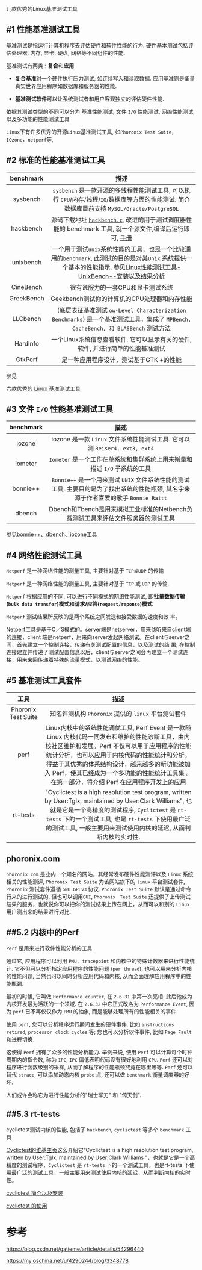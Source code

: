 几款优秀的Linux基准测试工具

#1	性能基准测试工具
-------


基准测试是指运行计算机程序去评估硬件和软件性能的行为. 硬件基本测试包括评估处理器, 内存, 显卡, 硬盘, 网络等不同组件的性能.

基准测试有两类 : **复合**和**应用**

*	**复合基准**对一个硬件执行压力测试, 如连续写入和读取数据. 应用基准则是衡量真实世界应用程序如数据库和服务器的性能.

*	**基准测试软件**可以让系统测试者和用户客观独立的评估硬件性能.


依据其测试类型的不同可以分为 基准性能测试, 文件 `I/O` 性能测试, 网络性能测试, 以及多功能的性能测试工具


`Linux`下有许多优秀的开源`Linux`基准测试工具, 如`Phoronix Test Suite`，`IOzone`，`netperf`等,



#2	标准的性能基准测试工具
-------


| benchmark | 描述 |
|:---------:|:---:|
| sysbench | `sysbench` 是一款开源的多线程性能测试工具, 可以执行 `CPU`/内存/线程/`IO`/数据库等方面的性能测试. 简介数据库目前支持 `MySQL/Oracle/PostgreSQL` |
| hackbench | 源码下载地址 [`hackbench.c`](http://people.redhat.com/mingo/cfs-scheduler/tools/hackbench.c), 改进的用于测试调度器性能的 benchmark 工具, 就一个源文件,编译后运行即可, [手册](http://man.cx/hackbench) |
| unixbench | 一个用于测试`unix`系统性能的工具，也是一个比较通用的`benchmark`, 此测试的目的是对类`Unix` 系统提供一个基本的性能指示, 参见[Linux性能测试工具-UnixBench--安装以及结果分析](http://blog.csdn.net/gatieme/article/details/50912910) |
| CineBench | 很有说服力的一套CPU和显卡测试系统
| GreekBench | Geekbench测试你的计算机的CPU处理器和内存性能 |
| LLCbench | (底层表征基准测试 `ow-Level Characterization Benchmarks`) 是一个基准测试工具，集成了 `MPBench, CacheBench, 和 BLASBench` 测试方法 |
| HardInfo | 一个Linux系统信息查看软件. 它可以显示有关的硬件, 软件, 并进行简单的性能基准测试 |
| GtkPerf | 是一种应用程序设计，测试基于GTK +的性能 |


参见

[六款优秀的 Linux 基准测试工具](http://www.oschina.net/news/28468/6-linux-benchmark-tools)




#3	文件 `I/O` 性能基准测试工具
-------


| benchmark | 描述 |
|:---------:|:---:|
| iozone | iozone 是一款 `Linux` 文件系统性能测试工具. 它可以测 `Reiser4, ext3, ext4` |
| iometer | `Iometer` 是一个工作在单系统和集群系统上用来衡量和描述 `I/O` 子系统的工具 |
| bonnie++ | `Bonnie++` 是一个用来测试 `UNIX` 文件系统性能的测试工具, 主要目的是为了找出系统的性能瓶颈, 其名字来源于作者喜爱的歌手 `Bonnie Raitt` |
| dbench | Dbench和Tbench是用来模拟工业标准的Netbench负载测试工具来评估文件服务器的测试工具 |

参见[bonnie++、dbench、iozone工具](http://blog.csdn.net/adaptiver/article/details/7013150)




#4	网络性能测试工具
-------


`Netperf` 是一种网络性能的测量工具, 主要针对基于 `TCP或UDP` 的传输

`Netperf` 是一种网络性能的测量工具, 主要针对基于 `TCP` 或 `UDP` 的传输.

`Netperf` 根据应用的不同, 可以进行不同模式的网络性能测试, 即**批量数据传输(`bulk data transfer`)模式**和**请求/应答(`request/reponse`)模式**

`Netperf` 测试结果所反映的是两个系统之间发送和接受数据的速度和效 率。

Netperf工具是基于C／S模式的。server端是netserver，用来侦听来自client端的连接，client 端是netperf，用来向server发起网络测试。在client与server之间，首先建立一个控制连接，传递有关测试配置的信息，以及测试的结 果; 在控制连接建立并传递了测试配置信息以后，client与server之间会再建立一个测试连接，用来来回传递着特殊的流量模式，以测试网络的性能。


#5	基准测试工具套件
-------



| 工具 | 描述 |
|:---:|:----:|
| Phoronix Test Suite | 知名评测机构 `Phoronix` 提供的 `linux` 平台测试套件 |
| perf | Linux内核中的系统性能调优工具, Perf Event 是一款随 Linux 内核代码一同发布和维护的性能诊断工具，由内核社区维护和发展。Perf 不仅可以用于应用程序的性能统计分析，也可以应用于内核代码的性能统计和分析。得益于其优秀的体系结构设计，越来越多的新功能被加入 Perf，使其已经成为一个多功能的性能统计工具集 。在第一部分，将介绍 Perf 在应用程序开发上的应用 |
| rt-tests | "Cyclictest is a high resolution test program, written by User:Tglx, maintained by User:Clark Williams", 也就是它是一个高精度的测试程序, `Cyclictest` 是 `rt-tests` 下的一个测试工具, 也是 `rt-tests` 下使用最广泛的测试工具, 一般主要用来测试使用内核的延迟, 从而判断内核的实时性. |


## phoronix.com

`phoronix.com` 是业内一个知名的网站，其经常发布硬件性能测评以及 `Linux` 系统相关的性能测评, `Phoronix Test Suite` 为该网站旗下的 `linux` 平台测试套件, `Phoronix` 测试套件遵循 `GNU GPLv3` 协议. `Phoronix Test Suite` 默认是通过命令行来的进行测试的, 但也可以调用`GUI`, `Phoronix　Test Suite` 还提供了上传测试结果的服务，也就说你可以把你的测试结果上传在网上，从而可以和别的 `Linux` 用户测出来的结果进行对比.

##5.2 内核中的Perf
-------

`Perf` 是用来进行软件性能分析的工具.

通过它, 应用程序可以利用 `PMU, tracepoint` 和内核中的特殊计数器来进行性能统计. 它不但可以分析指定应用程序的性能问题 (`per thread`), 也可以用来分析内核的性能问题, 当然也可以同时分析应用代码和内核, 从而全面理解应用程序中的性能瓶颈.

最初的时候, 它叫做 `Performance counter`, 在 `2.6.31` 中第一次亮相. 此后他成为内核开发最为活跃的一个领域. 在 `2.6.32` 中它正式改名为 `Performance Event`, 因为 `perf` 已不再仅仅作为 `PMU` 的抽象, 而是能够处理所有的性能相关的事件.

使用 `perf`, 您可以分析程序运行期间发生的硬件事件. 比如 `instructions retired`, `processor clock cycles` 等; 您也可以分析软件事件, 比如 `Page Fault` 和进程切换.

这使得 `Perf` 拥有了众多的性能分析能力. 举例来说, 使用 `Perf` 可以计算每个时钟周期内的指令数, 称为 `IPC`, `IPC` 偏低表明代码没有很好地利用 `CPU`. `Perf` 还可以对程序进行函数级别的采样, 从而了解程序的性能瓶颈究竟在哪里等等. `Perf` 还可以替代 `strace`, 可以添加动态内核 `probe` 点, 还可以做 `benchmark` 衡量调度器的好坏.

人们或许会称它为进行性能分析的"瑞士军刀" 和 "倚天剑".


##5.3 rt-tests
-------


cyclictest测试内核的性能, 包括了 `hackbench`, `cyclictest` 等多个 `benchmark` 工具

[Cyclictest的维基主页](https://rt.wiki.kernel.org/index.php/Cyclictest)这么介绍它“Cyclictest is a high resolution test program, written by User:Tglx, maintained by User:Clark Williams ”，也就是它是一个高精度的测试程序，`Cyclictest` 是 `rt-tests` 下的一个测试工具，也是rt-tests 下使用最广泛的测试工具，一般主要用来测试使用内核的延迟，从而判断内核的实时性。

[cyclictest 简介以及安装](http://blog.csdn.net/longerzone/article/details/16897655)

[cyclictest 的使用](http://blog.csdn.net/ganggexiongqi/article/details/5841347)

# 参考

https://blog.csdn.net/gatieme/article/details/54296440

https://my.oschina.net/u/4290244/blog/3348778

